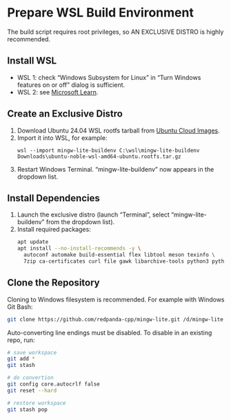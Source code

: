 # Prepare WSL Build Environment

The build script requires root privileges, so AN EXCLUSIVE DISTRO is highly recommended.

## Install WSL

- WSL 1: check “Windows Subsystem for Linux” in “Turn Windows features on or off” dialog is sufficient.
- WSL 2: see [Microsoft Learn](https://learn.microsoft.com/en-us/windows/wsl/install).

## Create an Exclusive Distro

1. Download Ubuntu 24.04 WSL rootfs tarball from [Ubuntu Cloud Images](https://cloud-images.ubuntu.com/wsl/noble/current/).
2. Import it into WSL, for example:
   ```pwsh
   wsl --import mingw-lite-buildenv C:\wsl\mingw-lite-buildenv Downloads\ubuntu-noble-wsl-amd64-ubuntu.rootfs.tar.gz
   ```
3. Restart Windows Terminal. “mingw-lite-buildenv” now appears in the dropdown list.

## Install Dependencies

1. Launch the exclusive distro (launch “Terminal”, select “mingw-lite-buildenv” from the dropdown list).
2. Install required packages:
   ```bash
   apt update
   apt install --no-install-recommends -y \
     autoconf automake build-essential flex libtool meson texinfo \
     7zip ca-certificates curl file gawk libarchive-tools python3 python3-packaging zstd
   ```

## Clone the Repository

Cloning to Windows filesystem is recommended. For example with Windows Git Bash:
```bash
git clone https://github.com/redpanda-cpp/mingw-lite.git /d/mingw-lite --config=core.autocrlf=false
```

Auto-converting line endings must be disabled. To disable in an existing repo, run:
```bash
# save workspace
git add *
git stash

# do convertion
git config core.autocrlf false
git reset --hard

# restore workspace
git stash pop
```
